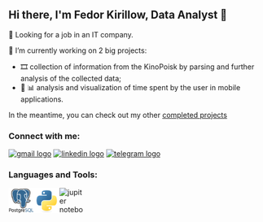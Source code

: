 ## Hi there, I'm Fedor Kirillow, Data Analyst 👋

🎯 Looking for a job in an IT company.

🔭 I’m currently working on 2 big projects:
- 🎞 collection of information from the KinoPoisk by parsing and further analysis of the collected data;
- 📱 📊 analysis and visualization of time spent by the user in mobile applications.

In the meantime, you can check out my other [completed projects](https://github.com/Fedor-Kirillow/Other_projects)


### Connect with me:

<div align="left">
  <a href="fedor.kirillow@gmail.com" target="blank"><img src="https://raw.githubusercontent.com/maurodesouza/profile-readme-generator/master/src/assets/icons/social/gmail/default.svg" width="50" height="40" alt="gmail logo"/></a>
  <a href="https://linkedin.com/in/fedor-kirillow-80752a292/" target="blank"><img src="https://raw.githubusercontent.com/maurodesouza/profile-readme-generator/master/src/assets/icons/social/linkedin/default.svg" width="50" height="40" alt="linkedin logo"/></a>
  <a href="https://t.me/fervello" target="blank"><img src="https://raw.githubusercontent.com/maurodesouza/profile-readme-generator/master/src/assets/icons/social/telegram/default.svg" width="50" height="40" alt="telegram logo"/></a>
</div>


### Languages and Tools:

<div align="left">
  <img align="left" alt="postgresql" src="https://raw.githubusercontent.com/devicons/devicon/master/icons/postgresql/postgresql-original-wordmark.svg" alt="postgresql" width="50" height="50"/> 
  <img align="left" alt="python" src="https://raw.githubusercontent.com/devicons/devicon/master/icons/python/python-original.svg" alt="python" width="50" height="50"/>
  <img align="left" alt="jupiter notebook" src="https://github.com/jupyter/notebook/blob/main/jupyter.svg" alt="jupiter-notebook" width="50" height="50"/>
</div>



<!--
https://www.linkedin.com/in/fedor-kirillow-80752a292/
https://linkedin.com/in/fedor-kirillow-80752a292/
https://linkedin.com/in/gautamkrishnar
**Fedor-Kirillow/Fedor-Kirillow** is a ✨ _special_ ✨ repository because its `README.md` (this file) appears on your GitHub profile.
<img src="https://cdn.jsdelivr.net/gh/dmhendricks/signature-social-icons/icons/round-flat-filled/50px/twitter.png" alt="Twitter" title="Twitter" width="60" height="60" />
@fervello
<a href="https://linkedin.com/in/gautamkrishnar" target="blank"><img align="center" src="https://raw.githubusercontent.com/rahuldkjain/github-profile-readme-generator/master/src/images/icons/Social/linked-in-alt.svg" alt="" height="30" width="40" /></a>

Here are some ideas to get you started:


- 🌱 I’m currently learning ...
- 👯 I’m looking to collaborate on ...
- 🤔 I’m looking for help with ...
- 💬 Ask me about ...
- 📫 How to reach me: ...
- 😄 Pronouns: ...
- ⚡ Fun fact: ...


<img align="left" alt="GitHub" src="https://raw.githubusercontent.com/github/explore/78df643247d429f6cc873026c0622819ad797942/topics/github/github.png" />

<img height="170" align="left" src="https://github-readme-stats.vercel.app/api?username=Fedor-Kirillow&count_private=true&include_all_commits=true" />
<img src="https://github-readme-stats.vercel.app/api/top-langs/?username=Fedor-Kirillow&layout=compact" />

-->
